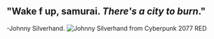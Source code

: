 ## "Wake f up, **samurai**. _There's a city to burn_."
-Johnny Silverhand.
![Johnny Silverhand from Cyberpunk 2077 RED](assets/images/download.gif)

